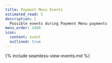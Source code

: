 ```yaml
---
title: Payment Menu Events
estimated_read: 5
description: |
  Possible events during Payment Menu payments
menu_order: 2400
icon:
  content: event
  outlined: true
---
```


{% include seamless-view-events.md %}
